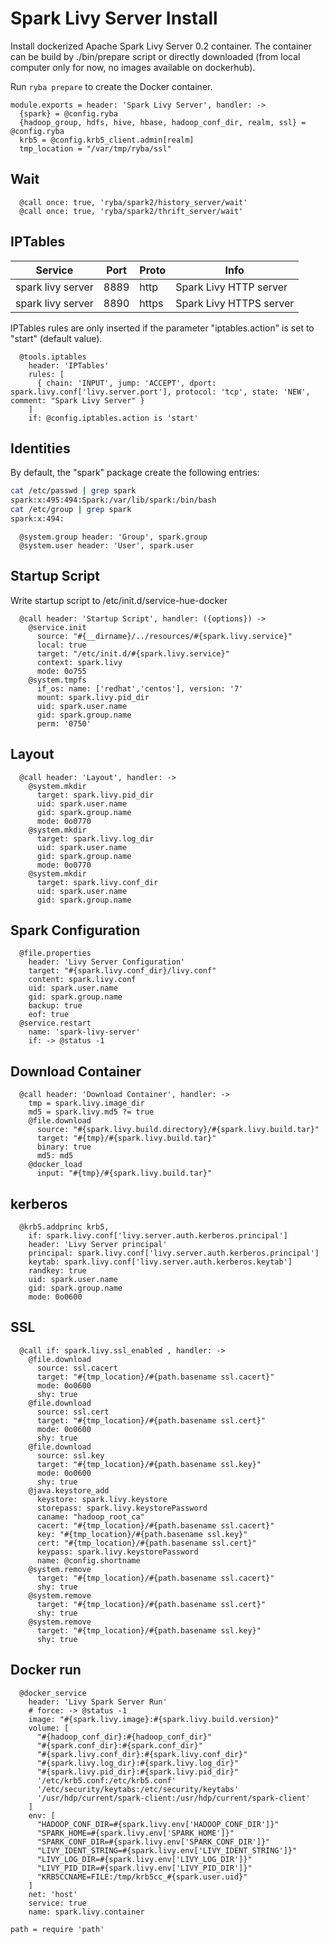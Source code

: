 
# Spark Livy Server Install

Install  dockerized Apache Spark Livy Server 0.2 container. The container can be build by ./bin/prepare
script or directly downloaded (from local computer only for now, no images available on dockerhub).

Run `ryba prepare` to create the Docker container.

    module.exports = header: 'Spark Livy Server', handler: ->
      {spark} = @config.ryba
      {hadoop_group, hdfs, hive, hbase, hadoop_conf_dir, realm, ssl} = @config.ryba
      krb5 = @config.krb5_client.admin[realm]
      tmp_location = "/var/tmp/ryba/ssl"

## Wait

      @call once: true, 'ryba/spark2/history_server/wait'
      @call once: true, 'ryba/spark2/thrift_server/wait'

## IPTables

| Service           | Port  | Proto | Info                    |
|-------------------|-------|-------|-------------------------|
| spark livy server |  8889 | http  | Spark Livy HTTP server  |
| spark livy server |  8890 | https | Spark Livy HTTPS server |

IPTables rules are only inserted if the parameter "iptables.action" is set to
"start" (default value).

      @tools.iptables
        header: 'IPTables'
        rules: [
          { chain: 'INPUT', jump: 'ACCEPT', dport: spark.livy.conf['livy.server.port'], protocol: 'tcp', state: 'NEW', comment: "Spark Livy Server" }
        ]
        if: @config.iptables.action is 'start'

## Identities

By default, the "spark" package create the following entries:

```bash
cat /etc/passwd | grep spark
spark:x:495:494:Spark:/var/lib/spark:/bin/bash
cat /etc/group | grep spark
spark:x:494:
```

      @system.group header: 'Group', spark.group
      @system.user header: 'User', spark.user

## Startup Script

Write startup script to /etc/init.d/service-hue-docker

      @call header: 'Startup Script', handler: ({options}) ->
        @service.init
          source: "#{__dirname}/../resources/#{spark.livy.service}"
          local: true
          target: "/etc/init.d/#{spark.livy.service}"
          context: spark.livy
          mode: 0o755
        @system.tmpfs
          if_os: name: ['redhat','centos'], version: '7'
          mount: spark.livy.pid_dir
          uid: spark.user.name
          gid: spark.group.name
          perm: '0750'

## Layout

      @call header: 'Layout', handler: ->
        @system.mkdir
          target: spark.livy.pid_dir
          uid: spark.user.name
          gid: spark.group.name
          mode: 0o0770
        @system.mkdir
          target: spark.livy.log_dir
          uid: spark.user.name
          gid: spark.group.name
          mode: 0o0770
        @system.mkdir
          target: spark.livy.conf_dir
          uid: spark.user.name
          gid: spark.group.name

## Spark Configuration

      @file.properties
        header: 'Livy Server Configuration'
        target: "#{spark.livy.conf_dir}/livy.conf"
        content: spark.livy.conf
        uid: spark.user.name
        gid: spark.group.name
        backup: true
        eof: true
      @service.restart
        name: 'spark-livy-server'
        if: -> @status -1

## Download Container

      @call header: 'Download Container', handler: ->
        tmp = spark.livy.image_dir
        md5 = spark.livy.md5 ?= true
        @file.download
          source: "#{spark.livy.build.directory}/#{spark.livy.build.tar}"
          target: "#{tmp}/#{spark.livy.build.tar}"
          binary: true
          md5: md5
        @docker_load
          input: "#{tmp}/#{spark.livy.build.tar}"

## kerberos

      @krb5.addprinc krb5,
        if: spark.livy.conf['livy.server.auth.kerberos.principal']
        header: 'Livy Server principal'
        principal: spark.livy.conf['livy.server.auth.kerberos.principal']
        keytab: spark.livy.conf['livy.server.auth.kerberos.keytab']
        randkey: true
        uid: spark.user.name
        gid: spark.group.name
        mode: 0o0600

## SSL 

      @call if: spark.livy.ssl_enabled , handler: ->
        @file.download
          source: ssl.cacert
          target: "#{tmp_location}/#{path.basename ssl.cacert}"
          mode: 0o0600
          shy: true
        @file.download
          source: ssl.cert
          target: "#{tmp_location}/#{path.basename ssl.cert}"
          mode: 0o0600
          shy: true
        @file.download
          source: ssl.key
          target: "#{tmp_location}/#{path.basename ssl.key}"
          mode: 0o0600
          shy: true
        @java.keystore_add
          keystore: spark.livy.keystore
          storepass: spark.livy.keystorePassword
          caname: "hadoop_root_ca"
          cacert: "#{tmp_location}/#{path.basename ssl.cacert}"
          key: "#{tmp_location}/#{path.basename ssl.key}"
          cert: "#{tmp_location}/#{path.basename ssl.cert}"
          keypass: spark.livy.keystorePassword
          name: @config.shortname
        @system.remove
          target: "#{tmp_location}/#{path.basename ssl.cacert}"
          shy: true
        @system.remove
          target: "#{tmp_location}/#{path.basename ssl.cert}"
          shy: true
        @system.remove
          target: "#{tmp_location}/#{path.basename ssl.key}"
          shy: true

## Docker run

      @docker_service
        header: 'Livy Spark Server Run'
        # force: -> @status -1
        image: "#{spark.livy.image}:#{spark.livy.build.version}"
        volume: [
          "#{hadoop_conf_dir}:#{hadoop_conf_dir}"
          "#{spark.conf_dir}:#{spark.conf_dir}"
          "#{spark.livy.conf_dir}:#{spark.livy.conf_dir}"
          "#{spark.livy.log_dir}:#{spark.livy.log_dir}"
          "#{spark.livy.pid_dir}:#{spark.livy.pid_dir}"
          '/etc/krb5.conf:/etc/krb5.conf'
          '/etc/security/keytabs:/etc/security/keytabs'
          '/usr/hdp/current/spark-client:/usr/hdp/current/spark-client'
        ]
        env: [
          "HADOOP_CONF_DIR=#{spark.livy.env['HADOOP_CONF_DIR']}"
          "SPARK_HOME=#{spark.livy.env['SPARK_HOME']}"
          "SPARK_CONF_DIR=#{spark.livy.env['SPARK_CONF_DIR']}"
          "LIVY_IDENT_STRING=#{spark.livy.env['LIVY_IDENT_STRING']}"
          "LIVY_LOG_DIR=#{spark.livy.env['LIVY_LOG_DIR']}"
          "LIVY_PID_DIR=#{spark.livy.env['LIVY_PID_DIR']}"
          "KRB5CCNAME=FILE:/tmp/krb5cc_#{spark.user.uid}"
        ]
        net: 'host'
        service: true
        name: spark.livy.container

    path = require 'path'

